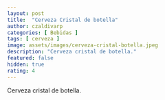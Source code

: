 ```yaml
---
layout: post
title:  "Cerveza Cristal de botella"
author: czaldivarp
categories: [ Bebidas ]
tags: [ cerveza ]
image: assets/images/cerveza-cristal-botella.jpeg
description: "Cerveza cristal de botella."
featured: false
hidden: true
rating: 4
---
```


Cerveza cristal de botella.